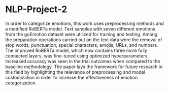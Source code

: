 # NLP-Project-2
In order to categorize emotions, this work uses preprocessing methods and a modified RoBERTa model. Text samples with seven different emotions from the goEmotion dataset were utilized for training and testing. Among the preparation operations carried out on the text data were the removal of stop words, punctuation, special characters, emojis, URLs, and numbers. The improved RoBERTa model, which now contains three more fully connected layers, was fine-tuned using optimized hyperparameters. Increased accuracy was seen in the trial outcomes when compared to the baseline methodology. The paper lays the framework for future research in this field by highlighting the relevance of preprocessing and model customization in order to increase the effectiveness of emotion categorization. 
